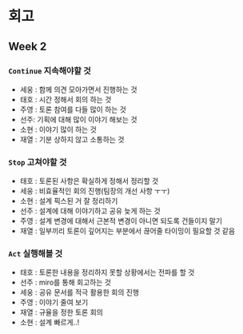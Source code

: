 # 회고

## Week 2

### `Continue` 지속해야할 것

- 세웅 : 함께 의견 모아가면서 진행하는 것
- 태호 : 시간 정해서 회의 하는 것
- 주영 : 토론 참여를 다들 많이 하는 것
- 선주: 기획에 대해 많이 이야기 해보는 것
- 소현 : 이야기 많이 하는 것
- 재열 : 기분 상하지 않고 소통하는 것

### `Stop` 고쳐야할 것

- 태호 : 토론된 사항은 확실하게 정해서 정리할 것
- 세웅 : 비효율적인 회의 진행(팀장의 개선 사항 ㅜㅜ)
- 소현 : 설계 픽스된 거 잘 정리하기
- 선주 : 설계에 대해 이야기하고 공유 늦게 하는 것
- 주영 : 설계 변경에 대해서 근본적 변경이 아니면 되도록 건들이지 말기
- 재열 : 일부끼리 토론이 깊어지는 부분에서 끊어줄 타이밍이 필요할 것 같음

### `Act` 실행해볼 것

- 태호 : 토론한 내용을 정리하지 못할 상황에서는 전파를 할 것
- 선주 : miro를 통해 회고하는 것
- 세웅 : 공유 문서를 적극 활용한 회의 진행
- 주영 : 이야기 줄여 보기
- 재열 : 규율을 정한 토론 회의
- 소현 : 설계 빠르게..!
